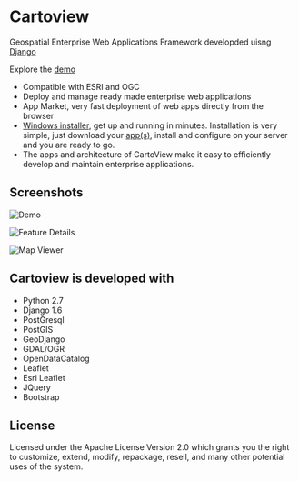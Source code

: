 # Cartoview
Geospatial Enterprise Web Applications Framework developded uisng [Django](http://www.djangoproject.com)

Explore the [demo](http://cartologic.com/nyc)

- Compatible with ESRI and OGC
- Deploy and manage ready made enterprise web applications
- App Market, very fast deployment of web apps directly from the browser
- [Windows installer](http://cartologic.com/cartoview/download), get up and running in minutes. Installation is very simple, just download your [app(s)](http://cartologic.com/cartoview/apps), install and configure on your server and you are ready to go.
- The apps and architecture of CartoView make it easy to efficiently develop and maintain enterprise applications.


## Screenshots
![Demo](https://raw.github.com/cartologic/Cartoview/master/screenshots/demo-nyc.png "Demo")

![Feature Details](https://raw.github.com/cartologic/Cartoview/master/screenshots/demo-feature-details.png "Feature Details")

![Map Viewer](https://raw.github.com/cartologic/Cartoview/master/screenshots/demo-map-viewer.png "Map Viewer")


Cartoview is developed with
------------
- Python 2.7
- Django 1.6
- PostGresql
- PostGIS
- GeoDjango
- GDAL/OGR
- OpenDataCatalog
- Leaflet
- Esri Leaflet
- JQuery
- Bootstrap

License
-------
Licensed under the Apache License Version 2.0 which grants you the right to customize, extend, modify, repackage, resell, and many other potential uses of the system.

